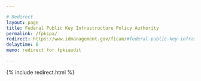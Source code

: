 ```yaml
---

# Redirect
layout: page
title: Federal Public Key Infrastructure Policy Authority
permalink: /fpkipa/
redirect: https://www.idmanagement.gov/ficam/#federal-public-key-infrastructure-policy-authority  
delaytime: 0
memo: redirect for fpkiaudit

---
```


{% include redirect.html %}
